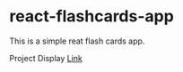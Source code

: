 # react-flashcards-app
This is a simple reat flash cards app.

Project Display [Link](https://durgeshbg.github.io/react-flashcards-app/)
